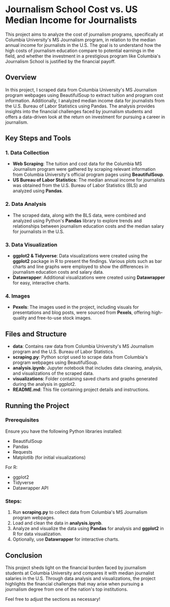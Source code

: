 # Journalism School Cost vs. US Median Income for Journalists

This project aims to analyze the cost of journalism programs, specifically at Columbia University's MS Journalism program, in relation to the median annual income for journalists in the U.S. The goal is to understand how the high costs of journalism education compare to potential earnings in the field, and whether the investment in a prestigious program like Columbia's Journalism School is justified by the financial payoff.

## Overview
In this project, I scraped data from Columbia University's MS Journalism program webpages using BeautifulSoup to extract tuition and program cost information. Additionally, I analyzed median income data for journalists from the U.S. Bureau of Labor Statistics using Pandas. The analysis provides insights into the financial challenges faced by journalism students and offers a data-driven look at the return on investment for pursuing a career in journalism.

## Key Steps and Tools
### 1. Data Collection
- **Web Scraping**: The tuition and cost data for the Columbia MS Journalism program were gathered by scraping relevant information from Columbia University's official program pages using **BeautifulSoup**.
- **US Bureau of Labor Statistics**: The median annual income for journalists was obtained from the U.S. Bureau of Labor Statistics (BLS) and analyzed using **Pandas**.

### 2. Data Analysis
- The scraped data, along with the BLS data, were combined and analyzed using Python's **Pandas** library to explore trends and relationships between journalism education costs and the median salary for journalists in the U.S.

### 3. Data Visualization
- **ggplot2 & Tidyverse**: Data visualizations were created using the **ggplot2** package in R to present the findings. Various plots such as bar charts and line graphs were employed to show the differences in journalism education costs and salary data.
- **Datawrapper**: Additional visualizations were created using **Datawrapper** for easy, interactive charts.

### 4. Images
- **Pexels**: The images used in the project, including visuals for presentations and blog posts, were sourced from **Pexels**, offering high-quality and free-to-use stock images.

## Files and Structure
- **data**: Contains raw data from Columbia University's MS Journalism program and the U.S. Bureau of Labor Statistics.
- **scraping.py**: Python script used to scrape data from Columbia's program webpages using BeautifulSoup.
- **analysis.ipynb**: Jupyter notebook that includes data cleaning, analysis, and visualizations of the scraped data.
- **visualizations**: Folder containing saved charts and graphs generated during the analysis in ggplot2.
- **README.md**: This file containing project details and instructions.

## Running the Project
### Prerequisites
Ensure you have the following Python libraries installed:
- BeautifulSoup
- Pandas
- Requests
- Matplotlib (for initial visualizations)

For R:
- ggplot2
- Tidyverse
- Datawrapper API

### Steps:
1. Run **scraping.py** to collect data from Columbia's MS Journalism program webpages.
2. Load and clean the data in **analysis.ipynb**.
3. Analyze and visualize the data using **Pandas** for analysis and **ggplot2** in R for data visualization.
4. Optionally, use **Datawrapper** for interactive charts.

## Conclusion
This project sheds light on the financial burden faced by journalism students at Columbia University and compares it with median journalist salaries in the U.S. Through data analysis and visualizations, the project highlights the financial challenges that may arise when pursuing a journalism degree from one of the nation's top institutions.

Feel free to adjust the sections as necessary!
